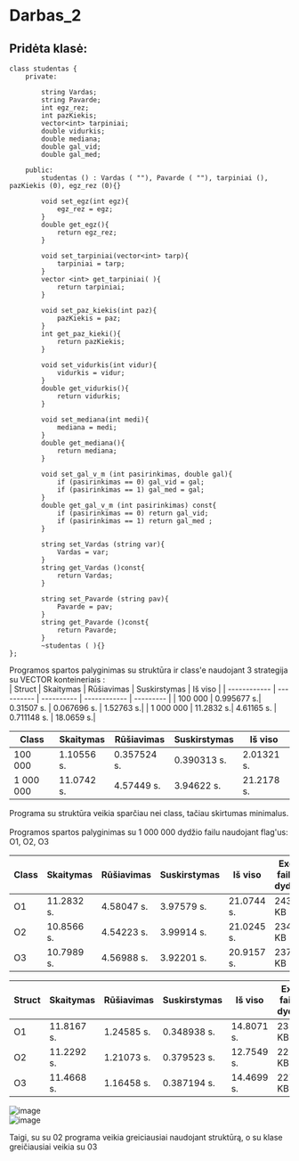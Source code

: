# Darbas_2
## Pridėta klasė:<br>
```
class studentas {
    private:
    
        string Vardas;
        string Pavarde;
        int egz_rez;
        int pazKiekis;
        vector<int> tarpiniai;
        double vidurkis;
        double mediana;
        double gal_vid;
        double gal_med;

    public:
        studentas () : Vardas ( ""), Pavarde ( ""), tarpiniai (), pazKiekis (0), egz_rez (0){} 

        void set_egz(int egz){
            egz_rez = egz;
        }
        double get_egz(){
            return egz_rez;
        }

        void set_tarpiniai(vector<int> tarp){
            tarpiniai = tarp;
        }
        vector <int> get_tarpiniai( ){
            return tarpiniai;
        }

        void set_paz_kiekis(int paz){
            pazKiekis = paz;
        }
        int get_paz_kieki(){
            return pazKiekis;
        }

        void set_vidurkis(int vidur){
            vidurkis = vidur;
        }
        double get_vidurkis(){
            return vidurkis;
        }

        void set_mediana(int medi){
            mediana = medi;
        }
        double get_mediana(){
            return mediana;
        }

        void set_gal_v_m (int pasirinkimas, double gal){
            if (pasirinkimas == 0) gal_vid = gal;
            if (pasirinkimas == 1) gal_med = gal;
        }
        double get_gal_v_m (int pasirinkimas) const{
            if (pasirinkimas == 0) return gal_vid;
            if (pasirinkimas == 1) return gal_med ;
        }

        string set_Vardas (string var){
            Vardas = var;
        }
        string get_Vardas ()const{
            return Vardas;
        }

        string set_Pavarde (string pav){
            Pavarde = pav;
        }
        string get_Pavarde ()const{
            return Pavarde;
        }
        ~studentas ( ){}
};
```
Programos spartos palyginimas su struktūra ir class'e naudojant 3 strategija su VECTOR konteineriais :<br>
|    Struct    | Skaitymas  | Rūšiavimas | Suskirstymas |  Iš viso  |
| ------------ | ---------- | ---------- | ------------ | --------- |
|   100 000    | 0.995677 s.| 0.31507 s. | 0.067696 s.  | 1.52763 s.|
|   1 000 000  | 11.2832  s.| 4.61165 s. | 0.711148 s.  | 18.0659 s.|

|    Class     | Skaitymas  | Rūšiavimas | Suskirstymas |  Iš viso  |
| ------------ | ---------- | ---------- | ------------ | --------- |
|   100 000    | 1.10556 s. | 0.357524 s.| 0.390313 s.  | 2.01321 s.|
|   1 000 000  | 11.0742 s. | 4.57449 s. | 3.94622 s.   | 21.2178 s.|

Programa su struktūra veikia sparčiau nei class, tačiau skirtumas minimalus.<br>
<br>Programos spartos palyginimas su 1 000 000 dydžio failu naudojant flag'us: O1, O2, O3<br>

|     Class    | Skaitymas  | Rūšiavimas | Suskirstymas |  Iš viso  | Exe failo dydis |
| ------------ | ---------- | ---------- | ------------ | --------- | ----------------|
|      O1      | 11.2832  s.| 4.58047 s. | 3.97579 s.   | 21.0744 s.|     243 KB      |
|      O2      | 10.8566 s. | 4.54223 s. | 3.99914 s.   | 21.0245 s.|     234 KB      |
|      O3      | 10.7989 s. | 4.56988 s. | 3.92201 s.   | 20.9157 s.|     237 KB      |

|    Struct    | Skaitymas  | Rūšiavimas | Suskirstymas |  Iš viso  | Exe failo dydis |
| ------------ | ---------- | ---------- | ------------ | --------- | ----------------|
|      O1      | 11.8167 s. | 1.24585 s. | 0.348938 s.  | 14.8071 s.|     231 KB      |
|      O2      | 11.2292 s. | 1.21073 s. | 0.379523 s.  | 12.7549 s.|     221 KB      |
|      O3      | 11.4668 s. | 1.16458 s. | 0.387194 s.  | 14.4699 s.|     227 KB      |

![image](https://github.com/EligMaa/Darbas_2/assets/151032480/0723188c-2af3-440d-bceb-1f71f20e8df8)<br>
![image](https://github.com/EligMaa/Darbas_2/assets/151032480/4e2bbcf9-44d7-4055-b760-050d31ed03c8)<br>


Taigi, su su 02 programa veikia greiciausiai naudojant struktūrą, o su klase greičiausiai veikia su 03
